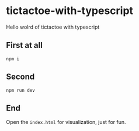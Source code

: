 # tictactoe-with-typescript
Hello wolrd of tictactoe with typescript

## First at all

`npm i`

## Second

`npm run dev`

## End

Open the `index.html` for visualization, just for fun.
